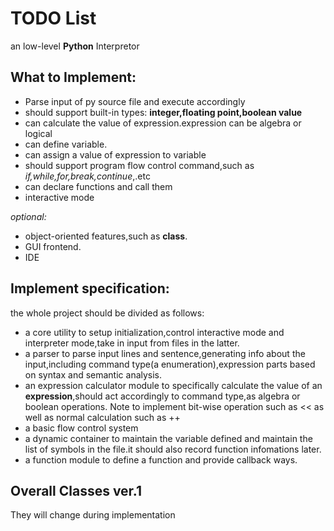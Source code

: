 # TODO List

an low-level **Python** Interpretor

## What to Implement:

- Parse input of py source file and execute accordingly
- should support built-in types: **integer,floating point,boolean value**
- can calculate the value of expression.expression can be algebra or logical
- can define variable.
- can assign a value of expression to variable
- should support program flow control command,such as *if,while,for,break,continue*,.etc
- can declare functions and call them
- interactive mode

*optional:*

- object-oriented features,such as **class**.
- GUI frontend.
- IDE

## Implement specification:

the whole project should be divided as follows:

- a core utility to setup initialization,control interactive mode and interpreter mode,take in input from files in the latter.
- a parser to parse input lines and sentence,generating info about the input,including command type(a enumeration),expression parts based on syntax and semantic analysis.
- an expression calculator module to specifically calculate the value of an **expression**,should act accordingly to command type,as algebra or boolean operations. Note to implement bit-wise operation such as << as well as normal calculation such as ++
- a basic flow control system
- a dynamic container to maintain the variable defined and maintain the list of symbols in the file.it should also record function infomations later.
- a function module to define a function and provide callback ways.



## Overall Classes ver.1

They will change during implementation

